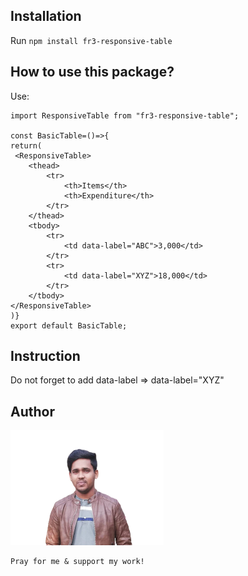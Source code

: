 ## Installation

Run `npm install fr3-responsive-table`

## How to use this package?

Use:

```
import ResponsiveTable from "fr3-responsive-table";

const BasicTable=()=>{
return(
 <ResponsiveTable>
    <thead>
        <tr>
            <th>Items</th>
            <th>Expenditure</th>
        </tr>
    </thead>
    <tbody>
        <tr>
            <td data-label="ABC">3,000</td>
        </tr>
        <tr>
            <td data-label="XYZ">18,000</td>
        </tr>
    </tbody>
</ResponsiveTable>
)}
export default BasicTable;
```

## Instruction

Do not forget to add data-label => data-label="XYZ"

## Author

![CHEESE!](rony.png)

```diff
Pray for me & support my work!
```
